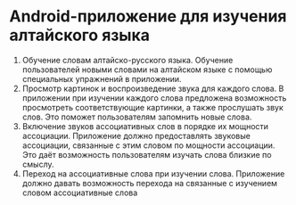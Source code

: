 # Android-приложение для изучения алтайского языка

1.	Обучение словам алтайско-русского языка. Обучение пользователей новыми словами на алтайском языке с помощью специальных упражнений в приложении.
2.	Просмотр картинок и воспроизведение звука для каждого слова. В приложении при изучении каждого слова предложена возможность просмотреть соответствующие картинки, а также прослушать звук слов. Это поможет пользователям запомнить новые слова.
3.	Включение звуков ассоциативных слов в порядке их мощности ассоциации. Приложение должно предоставлять звуковые ассоциации, связанные с этим словом по мощности ассоциации. Это даёт возможность пользователям изучать слова близкие по смыслу.
4.	Переход на ассоциативные слова при изучении слова. Приложение должно давать возможность перехода на связанные с изучением словом ассоциативные слова
